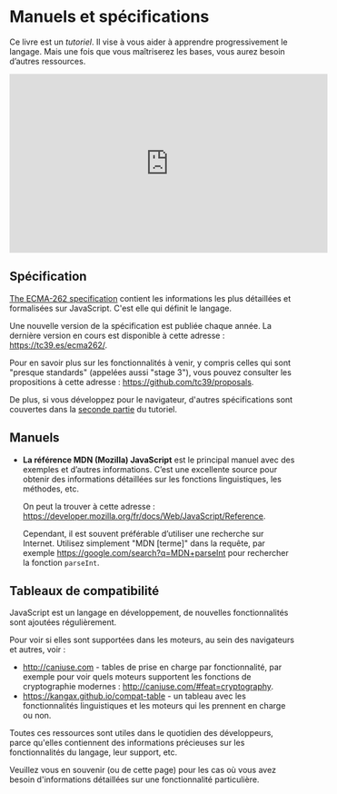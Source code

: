 
# Manuels et spécifications

Ce livre est un *tutoriel*. Il vise à vous aider à apprendre progressivement le langage. Mais une fois que vous maîtriserez les bases, vous aurez besoin d’autres ressources.

<iframe width="560" height="315" src="https://www.youtube.com/embed/TqQs_MKMqwU" frameborder="0" allow="accelerometer; autoplay; clipboard-write; encrypted-media; gyroscope; picture-in-picture" allowfullscreen></iframe>

## Spécification

[The ECMA-262 specification](https://www.ecma-international.org/publications/standards/Ecma-262.htm) contient les informations les plus détaillées et formalisées sur JavaScript. C'est elle qui définit le langage.

Une nouvelle version de la spécification est publiée chaque année. La dernière version en cours est disponible à cette adresse : <https://tc39.es/ecma262/>.

Pour en savoir plus sur les fonctionnalités à venir, y compris celles qui sont "presque standards" (appelées aussi "stage 3"), vous pouvez consulter les propositions à cette adresse : <https://github.com/tc39/proposals>.

De plus, si vous développez pour le navigateur, d'autres spécifications sont couvertes dans la [seconde partie](info:browser-environment) du tutoriel.

## Manuels

- **La référence MDN (Mozilla) JavaScript** est le principal manuel avec des exemples et d’autres informations. C’est une excellente source pour obtenir des informations détaillées sur les fonctions linguistiques, les méthodes, etc.

    On peut la trouver à cette adresse : <https://developer.mozilla.org/fr/docs/Web/JavaScript/Reference>.

  Cependant, il est souvent préférable d’utiliser une recherche sur Internet. Utilisez simplement "MDN [terme]" dans la requête, par exemple <https://google.com/search?q=MDN+parseInt> pour rechercher la fonction `parseInt`.


## Tableaux de compatibilité

JavaScript est un langage en développement, de nouvelles fonctionnalités sont ajoutées régulièrement.

Pour voir si elles sont supportées dans les moteurs, au sein des navigateurs et autres, voir :

- <http://caniuse.com> - tables de prise en charge par fonctionnalité, par exemple pour voir quels moteurs supportent les fonctions de cryptographie modernes : <http://caniuse.com/#feat=cryptography>.
- <https://kangax.github.io/compat-table> - un tableau avec les fonctionnalités linguistiques et les moteurs qui les prennent en charge ou non.

Toutes ces ressources sont utiles dans le quotidien des développeurs, parce qu'elles contiennent des informations précieuses sur les fonctionnalités du langage, leur support, etc.

Veuillez vous en souvenir (ou de cette page) pour les cas où vous avez besoin d'informations détaillées sur une fonctionnalité particulière.
